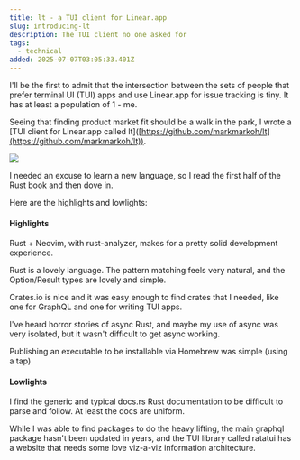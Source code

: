 ```yaml
---
title: lt - a TUI client for Linear.app
slug: introducing-lt
description: The TUI client no one asked for
tags:
  - technical
added: 2025-07-07T03:05:33.401Z
---
```


I'll be the first to admit that the intersection between the sets of people that prefer terminal UI (TUI) apps and use Linear.app for issue tracking is tiny. It has at least a population of 1 - me.

Seeing that finding product market fit should be a walk in the park, I wrote a \[TUI client for Linear.app called lt]\([https://github.com/markmarkoh/lt](https://github.com/markmarkoh/lt)).

![](</assets/2025-07-02 20.50.09.gif>)

I needed an excuse to learn a new language, so I read the first half of the Rust book and then dove in.

Here are the highlights and lowlights:

#### Highlights

Rust + Neovim, with rust-analyzer, makes for a pretty solid development experience.

Rust is a lovely language. The pattern matching feels very natural, and the Option/Result types are lovely and simple.

Crates.io is nice and it was easy enough to find crates that I needed, like one for GraphQL and one for writing TUI apps.

I've heard horror stories of async Rust, and maybe my use of async was very isolated, but it wasn't difficult to get async working.

Publishing an executable to be installable via Homebrew was simple (using a tap)

#### Lowlights

I find the generic and typical docs.rs Rust documentation to be difficult to parse and follow. At least the docs are uniform.

While I was able to find packages to do the heavy lifting, the main graphql package hasn't been updated in years, and the TUI library called ratatui has a website that needs some love viz-a-viz information architecture. 
